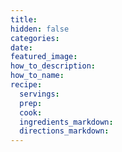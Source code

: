 ```yaml
---
title:
hidden: false
categories:
date:
featured_image:
how_to_description:
how_to_name:
recipe:
  servings:
  prep:
  cook:
  ingredients_markdown:
  directions_markdown:
---
```

